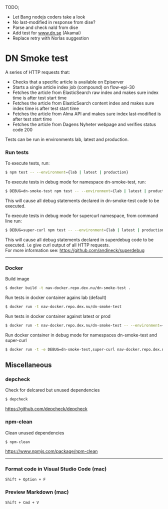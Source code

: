 TODO;
- Let Bang nodejs coders take a look
- No last-modified in response from dise?
- Parse and check naId from dise
- Add test for www.dn.se (Akamai)
- Replace retry with Norlas suggestion

# DN Smoke test
A series of HTTP requests that:  
- Checks that a specific article is available on Episerver
- Starts a single article index job (compound) on flow-epi-30
-  Fetches the article from ElasticSearch raw index and makes sure index time is after test start time
-  Fetches the article from ElasticSearch content index and makes sure index time is after test start time
-  Fetches the article from Alma API and makes sure index last-modified is after test start time
-  Fetches the article from Dagens Nyheter webpage and verifies status code 200  

Tests can be run in environments lab, latest and production.

### Run tests
To execute tests, run:
```sh
$ npm test -- --environment={lab | latest | production}
```  

To execute tests in debug mode for namespace dn-smoke-test, run:
```sh
$ DEBUG=dn-smoke-test npm test -- --environment={lab | latest | production}
```  
This will cause all debug statements declared in dn-smoke-test code to be executed.  

To execute tests in debug mode for supercurl namespace, from command line run:
```sh
$ DEBUG=super-curl npm test -- --environment={lab | latest | production}
```
This will cause all debug statements declared in superdebug code to be executed.
i.e give curl output of all HTTP requests.   
For more information see: https://github.com/andineck/superdebug

---

### Docker
Build image
```sh
$ docker build -t nav-docker.repo.dex.nu/dn-smoke-test .
```  
Run tests in docker container agains lab (default)
```sh
$ docker run -t nav-docker.repo.dex.nu/dn-smoke-test
```

Run tests in docker container against latest or prod
```sh
$ docker run -t nav-docker.repo.dex.nu/dn-smoke-test -- --environment={latest | prod}
```

Run docker container in debug mode for namespaces dn-smoke-test and super-curl
```sh
$ docker run -t -e DEBUG=dn-smoke-test,super-curl nav-docker.repo.dex.nu/dn-smoke-test
```

## Miscellaneous

### depcheck  
Check for delcared but unused dependencies  
```sh
$ depcheck
```
https://github.com/depcheck/depcheck  


### npm-clean  
Clean unused dependencies  
```sh
$ npm-clean
```
https://www.npmjs.com/package/npm-clean  

---

### Format code in Visual Studio Code (mac)
```sh
Shift + Option + F
```

### Preview Markdown (mac)
```sh
Shift + Cmd + V
```
